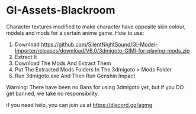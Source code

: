 # GI-Assets-Blackroom
Character textures modified to make character have opposite skin colour, models and mods for a certain anime game.
How to use:
1) Download https://github.com/SilentNightSound/GI-Model-Importer/releases/download/V6.0/3dmigoto-GIMI-for-playing-mods.zip
2) Extract It
3) Download The Mods And Extract Them
4) Put The Extracted Mods Folders In The 3dmigoto > Mods Folder
5) Run 3dmigoto.exe And Then Run Genshin Impact

Warning: There have been no Bans for using 3dmigoto yet, but if you DO get banned, we take no responsibility.

if you need help, you can join us at https://discord.gg/agmg
